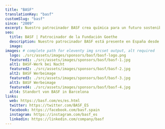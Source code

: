 ```yaml
---
title: "BASF"
translationKey: "basf"
customSlug: "basf"
since: "2009"
excerpt: Nuestro patrocinador BASF crea química para un futuro sostenible. El éxito económico se combina con la protección del medio ambiente y la responsabilidad social. BASF está presente en España desde hace más de 50 años. En la actualidad, más de 2.000 empleados trabajan en los distintos centros de todo el país.
seo:
  title: BASF | Patrocinador de la Fundación Goethe
  description: Nuestro patrocinador BASF está presente en España desde hace más de 50 años. En la actualidad, más de 2.000 empleados trabajan en los distintos centros de todo el país.
  image:
images: # complete path for eleventy img srcset output, alt required
  logo: ./src/assets/images/sponsors/basf/basf-logo.png
  featured1: ./src/assets/images/sponsors/basf/basf-1.jpg
  alt1: BASF-Werk bei Nacht
  featured2: ./src/assets/images/sponsors/basf/basf-2.jpg
  alt2: BASF Werbeimage
  featured3: ./src/assets/images/sponsors/basf/basf-3.jpg
  alt3: BASF Werbeimage
  featured4: ./src/assets/images/sponsors/basf/basf-4.jpg
  alt4: Standort von BASF in Barcelona
links:
  web: https://basf.com/es/es.html
  twitter: https://twitter.com/BASF_ES
  facebook: https://facebook.com/basf.spain
  instagram: https://instagram.com/basf_es
  linkedin: https://linkedin.com/company/basf
---
```

